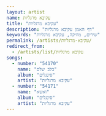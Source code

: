 ```yaml
---
layout: artist
name: עקיבא מרגליות
title: "עקיבא מרגליות"
description: "דף האמן עקיבא מרגליות"
keywords: "שירים, מוזיקה, עקיבא מרגליות"
permalink: /artists/עקיבא-מרגליות/
redirect_from:
  - /artists/list/עקיבא מרגליות
songs:
  - number: "54170"
    name: "בלב שלם"
    album: "סינגלים"
    artist: "עקיבא מרגליות"
  - number: "54171"
    name: "ואשא"
    album: "סינגלים"
    artist: "עקיבא מרגליות"
---
```

